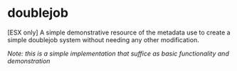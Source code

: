 # doublejob
[ESX only] A simple demonstrative resource of the metadata use to create a simple doublejob system without needing any other modification.

*Note: this is a simple implementation that suffice as basic functionality and demonstration*
